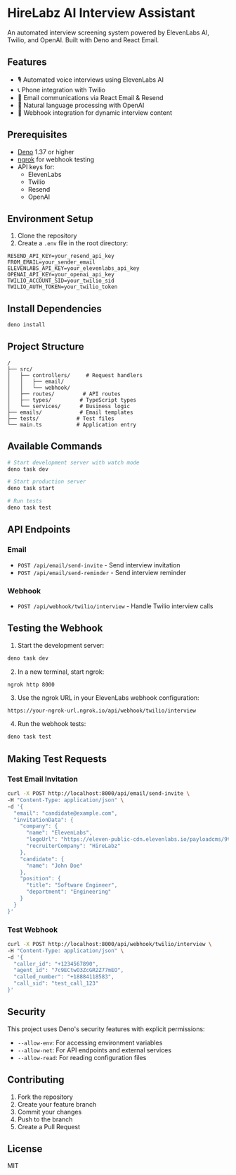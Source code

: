 # HireLabz AI Interview Assistant

An automated interview screening system powered by ElevenLabs AI, Twilio, and OpenAI. Built with Deno and React Email.

## Features

- 🎙️ Automated voice interviews using ElevenLabs AI
- 📞 Phone integration with Twilio
- 📧 Email communications via React Email & Resend
- 🤖 Natural language processing with OpenAI
- 🔄 Webhook integration for dynamic interview content

## Prerequisites

- [Deno](https://deno.land/#installation) 1.37 or higher
- [ngrok](https://ngrok.com/download) for webhook testing
- API keys for:
  - ElevenLabs
  - Twilio
  - Resend
  - OpenAI

## Environment Setup

1. Clone the repository
2. Create a `.env` file in the root directory:

```env
RESEND_API_KEY=your_resend_api_key
FROM_EMAIL=your_sender_email
ELEVENLABS_API_KEY=your_elevenlabs_api_key
OPENAI_API_KEY=your_openai_api_key
TWILIO_ACCOUNT_SID=your_twilio_sid
TWILIO_AUTH_TOKEN=your_twilio_token
```

## Install Dependencies

```bash
deno install
```

## Project Structure

```
/
├── src/
│   ├── controllers/     # Request handlers
│   │   ├── email/
│   │   └── webhook/
│   ├── routes/         # API routes
│   ├── types/         # TypeScript types
│   └── services/      # Business logic
├── emails/            # Email templates
├── tests/            # Test files
└── main.ts           # Application entry
```

## Available Commands

```bash
# Start development server with watch mode
deno task dev

# Start production server
deno task start

# Run tests
deno task test
```

## API Endpoints

### Email
- `POST /api/email/send-invite` - Send interview invitation
- `POST /api/email/send-reminder` - Send interview reminder

### Webhook
- `POST /api/webhook/twilio/interview` - Handle Twilio interview calls

## Testing the Webhook

1. Start the development server:
```bash
deno task dev
```

2. In a new terminal, start ngrok:
```bash
ngrok http 8000
```

3. Use the ngrok URL in your ElevenLabs webhook configuration:
```
https://your-ngrok-url.ngrok.io/api/webhook/twilio/interview
```

4. Run the webhook tests:
```bash
deno task test
```

## Making Test Requests

### Test Email Invitation
```bash
curl -X POST http://localhost:8000/api/email/send-invite \
-H "Content-Type: application/json" \
-d '{
  "email": "candidate@example.com",
  "invitationData": {
    "company": {
      "name": "ElevenLabs",
      "logoUrl": "https://eleven-public-cdn.elevenlabs.io/payloadcms/9trrmnj2sj8-logo-logo.svg",
      "recruiterCompany": "HireLabz"
    },
    "candidate": {
      "name": "John Doe"
    },
    "position": {
      "title": "Software Engineer",
      "department": "Engineering"
    }
  }
}'
```

### Test Webhook
```bash
curl -X POST http://localhost:8000/api/webhook/twilio/interview \
-H "Content-Type: application/json" \
-d '{
  "caller_id": "+1234567890",
  "agent_id": "7c9ECtwO3ZcGR2Z77mEO",
  "called_number": "+18884118583",
  "call_sid": "test_call_123"
}'
```

## Security

This project uses Deno's security features with explicit permissions:
- `--allow-env`: For accessing environment variables
- `--allow-net`: For API endpoints and external services
- `--allow-read`: For reading configuration files

## Contributing

1. Fork the repository
2. Create your feature branch
3. Commit your changes
4. Push to the branch
5. Create a Pull Request

## License

MIT